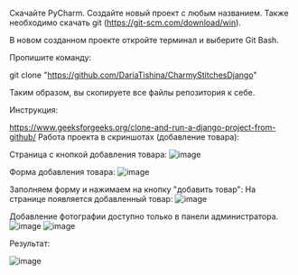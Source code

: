Скачайте PyCharm. Создайте новый проект с любым названием. Также необходимо скачать git (https://git-scm.com/download/win).

В новом созданном проекте откройте терминал и выберите Git Bash.

Пропишите команду:

git clone "https://github.com/DariaTishina/CharmyStitchesDjango"

Таким образом, вы скопируете все файлы репозитория к себе.

Инструкция:

https://www.geeksforgeeks.org/clone-and-run-a-django-project-from-github/
Работа проекта в скриншотах (добавление товара):

Страница с кнопкой добавления товара:
![image](https://github.com/KasyanovaYlia/book/assets/125393456/148d1d75-452c-425c-8d33-4b1f895f9248)

Форма добавления товара:
![image](https://github.com/KasyanovaYlia/book/assets/125393456/2e758f69-8d1f-418c-babc-e0b3dfcddf83)

Заполняем форму и нажимаем на кнопку "добавить товар":
На странице появляется добавленный товар:
![image](https://github.com/KasyanovaYlia/book/assets/125393456/e3ce3337-9b43-4f6c-ae64-fe681707ecea)

Добавление фотографии доступно только в панели администратора.
![image](https://github.com/KasyanovaYlia/book/assets/125393456/187a5199-131d-42d9-8f05-8b87786b4010)
![image](https://github.com/KasyanovaYlia/book/assets/125393456/44570ca4-bca3-4f71-bf54-0a756a78a7fe)

Результат:

![image](https://github.com/KasyanovaYlia/book/assets/125393456/10ce7e81-0f56-4ce4-964a-200a0d4f52a0)


